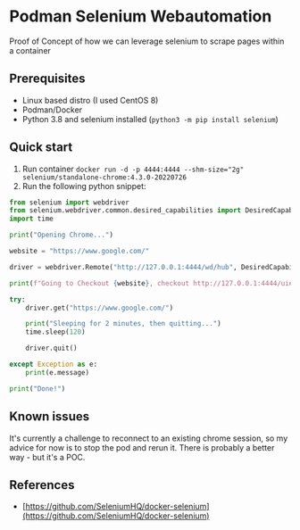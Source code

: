 # Podman Selenium Webautomation

Proof of Concept of how we can leverage selenium to scrape pages within a container

## Prerequisites
- Linux based distro (I used CentOS 8)
- Podman/Docker
- Python 3.8 and selenium installed (`python3 -m pip install selenium`)

## Quick start

1) Run container `docker run -d -p 4444:4444 --shm-size="2g" selenium/standalone-chrome:4.3.0-20220726`
1) Run the following python snippet:

```python
from selenium import webdriver
from selenium.webdriver.common.desired_capabilities import DesiredCapabilities
import time

print("Opening Chrome...")

website = "https://www.google.com/"

driver = webdriver.Remote("http://127.0.0.1:4444/wd/hub", DesiredCapabilities.CHROME)

print(f"Going to Checkout {website}, checkout http://127.0.0.1:4444/ui#")

try:
    driver.get("https://www.google.com/")

    print("Sleeping for 2 minutes, then quitting...")
    time.sleep(120)

    driver.quit()

except Exception as e:
    print(e.message)

print("Done!")
```

## Known issues

It's currently a challenge to reconnect to an existing chrome session, so my advice for now is to stop the pod and rerun it. There is probably a better way - but it's a POC. 

## References

- [https://github.com/SeleniumHQ/docker-selenium](https://github.com/SeleniumHQ/docker-selenium) 

